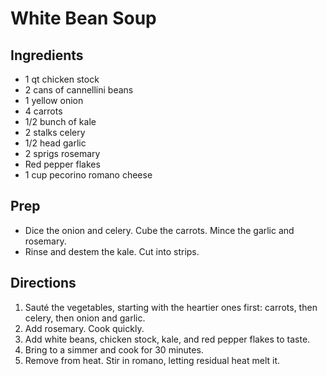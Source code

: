 # White Bean Soup

## Ingredients

- 1 qt chicken stock
- 2 cans of cannellini beans
- 1 yellow onion
- 4 carrots
- 1/2 bunch of kale
- 2 stalks celery
- 1/2 head garlic
- 2 sprigs rosemary
- Red pepper flakes
- 1 cup pecorino romano cheese

## Prep

- Dice the onion and celery. Cube the carrots. Mince the garlic and rosemary.
- Rinse and destem the kale. Cut into strips.

## Directions

1. Sauté the vegetables, starting with the heartier ones first: carrots, then celery, then onion and garlic.
2. Add rosemary. Cook quickly.
3. Add white beans, chicken stock, kale, and red pepper flakes to taste.
4. Bring to a simmer and cook for 30 minutes.
5. Remove from heat. Stir in romano, letting residual heat melt it.
